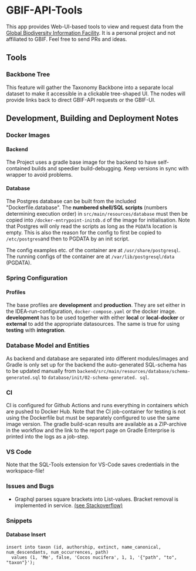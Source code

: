 # GBIF-API-Tools

This app provides Web-UI-based tools to view and request data from the [Global Biodiversity
Information Facility](https://www.gbif.org/). It is a personal project and not affiliated to
GBIF. Feel free to send PRs and ideas.

## Tools

### Backbone Tree

This feature will gather the Taxonomy Backbone into a separate local dataset to make it
accessible in a clickable tree-shaped UI. The nodes will provide links back to direct GBIF-API
requests or the GBIF-UI.

## Development, Building and Deployment Notes

### Docker Images

#### Backend

The Project uses a gradle base image for the backend to have self-contained builds and speedier
build-debugging. Keep versions in sync with wrapper to avoid problems.

#### Database

The Postgres database can be built from the included "Dockerfile.database". The **numbered shell/SQL
scripts** (numbers determining execution order) in `src/main/resources/database` must then be copied
into `/docker-entrypoint-initdb.d` of the image for initialisation. Note that Postgres will only
read the scripts as long as the `PGDATA` location is empty. This is also the reason for the config
to first be copied to `/etc/postgres`and then to PGDATA by an init script.

The config examples etc. of the container are at `/usr/share/postgresql`.
The running configs of the container are at `/var/lib/postgresql/data` (PGDATA).

### Spring Configuration

#### Profiles

The base profiles are **development** and **production**. They are set either in the
IDEA-run-configuration, `docker-compose.yaml` or the docker image. **development** has to be used
together with either **local** or **local-docker** or **external** to add the appropriate
datasources. The same is true for using **testing** with **integration**.

### Database Model and Entities

As backend and database are separated into different modules/images and Gradle is only set up
for the backend the auto-generated SQL-schema has to be updated manually from
`backend/src/main/resources/database/schema-generated.sql` to `database/init/02-schema-generated.
sql`.

### CI

CI is configured for Github Actions and runs everything in containers which are pushed to Docker
Hub. Note that the CI job-container for testing is not using the Dockerfile but must be separately
configured to use the same image version. The gradle build-scan results are available as a
ZIP-archive in the workflow and the link to the report page on Gradle Enterprise is printed into the
logs as a job-step.

### VS Code

Note that the SQL-Tools extension for VS-Code saves credentials in the workspace-file!

### Issues and Bugs

- Graphql parses square brackets into List-values. Bracket removal is implemented in service.
  [(see Stackoverflow)](https://stackoverflow.com/questions/74460453/why-is-my-data-not-persisted-accessible-in-an-spring-boot-integration-test-with)

### Snippets

#### Database Insert

```
insert into taxon (id, authorship, extinct, name_canonical, num_descendants, num_occurrences, path) 
  values (1, 'Me', false, 'Cocos nucifera', 1, 1, '{"path", "to", "taxon"}');
```

